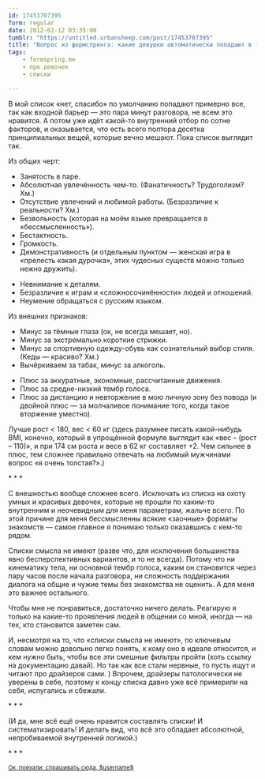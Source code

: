```yaml
---
id: 17453707395
form: regular
date: 2012-02-12 03:35:00
tumblr: "https://untitled.urbansheep.com/post/17453707395"
title: "Вопрос из формспринга: какие девушки автоматически попадают в твой список «НЕТ»?"
tags:
    - formspring.me
    - про девочек
    - списки

---
```


<p>В мой список «нет, спасибо» по умолчанию попадают примерно все, так как входной барьер — это пара минут разговора, не всем это нравится. А потом уже идёт какой-то внутренний отбор по сотне факторов, и оказывается, что есть всего полтора десятка принципиальных вещей, которые вечно мешают. Пока список выглядит так.</p>

<p>Из общих черт:</p>

<ul><li>Занятость в паре.</li>
<li>Абсолютная увлечённость чем-то. (Фанатичность? Трудоголизм? Хм.)</li>
<li>Отсутствие увлечений и любимой работы. (Безразличие к реальности? Хм.)</li>
<li>Безвольность (которая на моём языке превращается в «бессмысленность»).</li>
<li>Бестактность.</li>
<li>Громкость.</li>
<li>Демонстративность (и отдельным пунктом — женская игра в «прелесть какая дурочка», этих чудесных существ можно только нежно дружить).</li>
</ul><ul><li>Невнимание к деталям.</li>
<li>Безразличие к играм и «сложносочинённости» людей и отношений.</li>
<li>Неумение обращаться с русским языком.</li>
</ul><p>Из внешних признаков:</p>

<ul><li>Минус за тёмные глаза (ок, не всегда мешает, но).</li>
<li>Минус за экстремально короткие стрижки.</li>
<li>Минус за спортивную одежду-обувь как сознательный выбор стиля. (Кеды — красиво? Хм.)</li>
<li>Вычёркиваем за табак, минус за алкоголь.</li>
</ul><ul><li>Плюс за аккуратные, экономные, рассчитанные движения.</li>
<li>Плюс за средне-низкий тембр голоса.</li>
<li>Плюс за дистанцию и невторжение в мою личную зону без повода (и двойной плюс — за молчаливое понимание того, когда такое вторжение уместно).</li>
</ul><p>Лучше рост &lt; 180, вес &lt; 60 кг (здесь разумнее писать какой-нибудь BMI, конечно, который в упрощённой формуле выглядит как «вес – (рост – 110)», и при 174 см роста и весе в 62 кг составляет +2. Чем сильнее в плюс, тем сложнее правильно отвечать на любимый мужчинами вопрос «я очень толстая?».)</p>

<p class="splitter">* * *</p>

<p>С внешностью вообще сложнее всего. Исключать из списка на охоту умных и красивых девочек, которые не прошли по каким-то внутренним и неочевидным для меня параметрам, жальче всего. По этой причине для меня бессмысленны всякие «заочные» форматы знакомств — самое главное я понимаю только оказавшись с кем-то рядом.</p>

<p>Списки смысла не имеют (разве что, для исключения большинства явно бесперспективных вариантов, и то не всегда). Потому что ни кинематику тела, ни основной тембр голоса, каким он становится через пару часов после начала разговора, ни сложность поддержания диалога на общие и чужие темы без знакомства не оценить. А для меня это важнее остального.</p>

<p>Чтобы мне не понравиться, достаточно ничего делать. Реагирую я только на какие-то проявления людей в общении со мной, иногда — на тех, кто становится заметен сам.</p>

<p>И, несмотря на то, что «списки смысла не имеют», по ключевым словам можно довольно легко понять, к кому оно в идеале относится, и кем нужно быть, чтобы все эти смешные фильтры пройти (хоть ссылку на документацию давай). Но так как все стали нервные, то пусть ищут и читают про драйзеров сами. ) Впрочем, драйзеры патологически не уверены в себе, поэтому к концу списка давно уже всё примерили на себя, испугались и сбежали.</p>

<p class="splitter">* * *</p>

<p>(И да, мне всё ещё очень нравится составлять списки! И систематизировать! И делать вид, что всё это обладает абсолютной, непробиваемой внутренней логикой.)</p>

<p class="splitter">* * *</p>

<p class="formspringmeFooter">
    <small><a href="http://www.formspring.me/urbansheep?utm_medium=social&amp;utm_source=tumblr&amp;utm_campaign=shareanswer">Ок, поехали: спрашивать сюда, $username$</a></small>
</p>

